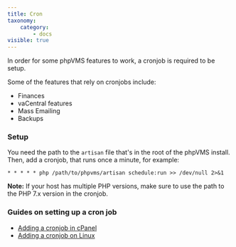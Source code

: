 ```yaml
---
title: Cron
taxonomy:
    category:
        - docs
visible: true
---
```


In order for some phpVMS features to work, a cronjob is required to be setup.

Some of the features that rely on cronjobs include:

- Finances
- vaCentral features
- Mass Emailing
- Backups

### Setup

You need the path to the `artisan` file that's in the root of the phpVMS install. Then, add a cronjob, that runs once a minute, for example:

```cron
* * * * * php /path/to/phpvms/artisan schedule:run >> /dev/null 2>&1
```
**Note:** If your host has multiple PHP versions, make sure to use the path to the PHP 7.x version in the cronjob.

### Guides on setting up a cron job

- [Adding a cronjob in cPanel](https://help.fasthosts.co.uk/app/answers/detail/a_id/2198/~/setting-up-cron-jobs-in-cpanel)
- [Adding a cronjob on Linux](https://www.cyberciti.biz/faq/how-do-i-add-jobs-to-cron-under-linux-or-unix-oses/)
